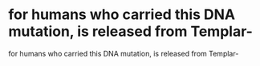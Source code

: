 # for humans who carried this DNA mutation, is released from Templar-

for humans who carried this DNA mutation, is released from Templar-